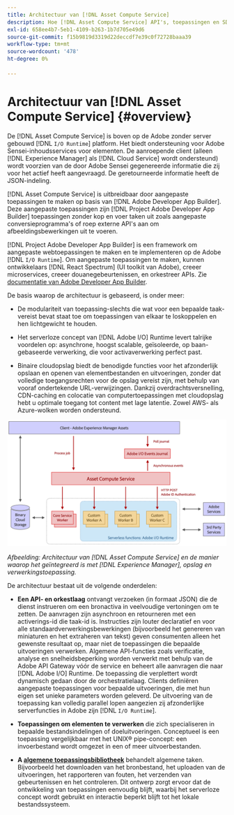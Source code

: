 ```yaml
---
title: Architectuur van [!DNL Asset Compute Service]
description: Hoe [!DNL Asset Compute Service] API's, toepassingen en SDK werken samen om een service voor de verwerking van assets in de cloud te bieden.
exl-id: 658ee4b7-5eb1-4109-b263-1b7d705e49d6
source-git-commit: f15b9819d3319d22deccdf7e39c0f72728baaa39
workflow-type: tm+mt
source-wordcount: '478'
ht-degree: 0%

---
```


# Architectuur van [!DNL Asset Compute Service] {#overview}

De [!DNL Asset Compute Service] is boven op de Adobe zonder server gebouwd [!DNL `I/O Runtime`] platform. Het biedt ondersteuning voor Adobe Sensei-inhoudsservices voor elementen. De aanroepende client (alleen [!DNL Experience Manager] als [!DNL Cloud Service] wordt ondersteund) wordt voorzien van de door Adobe Sensei gegenereerde informatie die zij voor het actief heeft aangevraagd. De geretourneerde informatie heeft de JSON-indeling.

[!DNL Asset Compute Service] is uitbreidbaar door aangepaste toepassingen te maken op basis van [!DNL Adobe Developer App Builder]. Deze aangepaste toepassingen zijn [!DNL Project Adobe Developer App Builder] toepassingen zonder kop en voer taken uit zoals aangepaste conversieprogramma&#39;s of roep externe API&#39;s aan om afbeeldingsbewerkingen uit te voeren.

[!DNL Project Adobe Developer App Builder] is een framework om aangepaste webtoepassingen te maken en te implementeren op de Adobe [!DNL `I/O Runtime`]. Om aangepaste toepassingen te maken, kunnen ontwikkelaars [!DNL React Spectrum] (UI toolkit van Adobe), creeer microservices, creeer douanegebeurtenissen, en orkestreer APIs. Zie [documentatie van Adobe Developer App Builder](https://developer.adobe.com/app-builder/docs/overview).

De basis waarop de architectuur is gebaseerd, is onder meer:

* De modulariteit van toepassing-slechts die wat voor een bepaalde taak-vereist bevat staat toe om toepassingen van elkaar te loskoppelen en hen lichtgewicht te houden.

* Het serverloze concept van [!DNL Adobe I/O] Runtime levert talrijke voordelen op: asynchrone, hoogst scalable, geïsoleerde, op baan-gebaseerde verwerking, die voor activaverwerking perfect past.

* Binaire cloudopslag biedt de benodigde functies voor het afzonderlijk opslaan en openen van elementbestanden en uitvoeringen, zonder dat volledige toegangsrechten voor de opslag vereist zijn, met behulp van vooraf ondertekende URL-verwijzingen. Dankzij overdrachtsversnelling, CDN-caching en colocatie van computertoepassingen met cloudopslag hebt u optimale toegang tot content met lage latentie. Zowel AWS- als Azure-wolken worden ondersteund.

![Architectuur van de Asset compute](assets/architecture-diagram.png)

*Afbeelding: Architectuur van [!DNL Asset Compute Service] en de manier waarop het geïntegreerd is met [!DNL Experience Manager], opslag en verwerkingstoepassing.*

De architectuur bestaat uit de volgende onderdelen:

* **Een API- en orkestlaag** ontvangt verzoeken (in formaat JSON) die de dienst instrueren om een bronactiva in veelvoudige vertoningen om te zetten. De aanvragen zijn asynchroon en retourneren met een activerings-id die taak-id is. Instructies zijn louter declaratief en voor alle standaardverwerkingsbewerkingen (bijvoorbeeld het genereren van miniaturen en het extraheren van tekst) geven consumenten alleen het gewenste resultaat op, maar niet de toepassingen die bepaalde uitvoeringen verwerken. Algemene API-functies zoals verificatie, analyse en snelheidsbeperking worden verwerkt met behulp van de Adobe API Gateway vóór de service en beheert alle aanvragen die naar [!DNL Adobe I/O] Runtime. De toepassing die verplettert wordt dynamisch gedaan door de orchestratielaag. Clients definiëren aangepaste toepassingen voor bepaalde uitvoeringen, die met hun eigen set unieke parameters worden geleverd. De uitvoering van de toepassing kan volledig parallel lopen aangezien zij afzonderlijke serverfuncties in Adobe zijn [!DNL `I/O Runtime`].

* **Toepassingen om elementen te verwerken** die zich specialiseren in bepaalde bestandsindelingen of doeluitvoeringen. Conceptueel is een toepassing vergelijkbaar met het UNIX® pipe-concept: een invoerbestand wordt omgezet in een of meer uitvoerbestanden.

* **A [algemene toepassingsbibliotheek](https://github.com/adobe/asset-compute-sdk)** behandelt algemene taken. Bijvoorbeeld het downloaden van het bronbestand, het uploaden van de uitvoeringen, het rapporteren van fouten, het verzenden van gebeurtenissen en het controleren. Dit ontwerp zorgt ervoor dat de ontwikkeling van toepassingen eenvoudig blijft, waarbij het serverloze concept wordt gebruikt en interactie beperkt blijft tot het lokale bestandssysteem.

<!-- TBD:

* About the YAML file?
* minimize description to custom applications
* remove all internal stuff (e.g. Photoshop application, API Gateway) from text and diagram
* update diagram to focus on 3rd party custom applications ONLY
* Explain important transactions/handshakes?
* Flow of assets/control? See the illustration on the Nui diagrams wiki.
* Illustrations. See the SVG shared by Alex.
* Exceptions? Limitations? Call-outs? Gotchas?
* Do we want to add what basic processing is not available currently, that is expected by existing AEM customers?
-->
